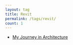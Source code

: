 ```yaml
---
layout: tag
title: Revit
permalink: /tags/revit/
count: 1
---
```


- [My Journey in Architecture](https://mrmaxguns.github.io/architecture/2024/06/25/russian-school-architecture/)
